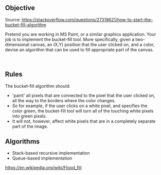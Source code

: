 

## Objective 

Source: https://stackoverflow.com/questions/27318621/how-to-start-the-bucket-fill-algorithm

Pretend you are working in MS Paint, or a similar graphics application. 
Your job is to implement the bucket-fill tool. 
More specifically, given a two-dimensional canvas, an (X,Y) position 
that the user clicked on, and a color, devise an algorithm that can 
be used to fill appropriate part of the canvas.

<br />

## Rules

The bucket-fill algorithm should:
* 'paint' all pixels that are connected to the pixel that the user clicked on, 
all the way to the borders where the color changes. 
* So for example, if the user clicks on a white pixel, and specifies the color green, 
the bucket-fill tool will turn all of the touching white pixels into green pixels. 
* It will not, however, affect white pixels that are in a completely separate part 
of the image.

## Algorithms

* Stack-based recursive implementation
* Queue-based implementation

https://en.wikipedia.org/wiki/Flood_fill

<br />



